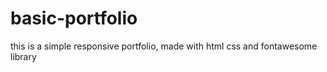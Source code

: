 # basic-portfolio
this is a simple responsive portfolio, made with html css and fontawesome library
